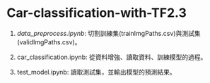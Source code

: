 # Car-classification-with-TF2.3

1. _data_preprocess.ipynb_:
   切割訓練集(trainImgPaths.csv)與測試集(validImgPaths.csv)。

2. car_classification.ipynb:
   從資料增強、讀取資料、訓練模型的過程。
   
3. test_model.ipynb:
   讀取測試集，並輸出模型的預測結果。
  
